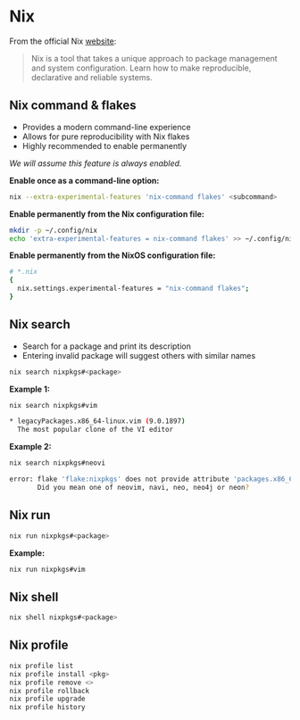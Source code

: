 # Nix

From the official Nix [website](https://nixos.org):
> Nix is a tool that takes a unique approach to package management and system configuration. Learn how to make reproducible, declarative and reliable systems.

## Nix command & flakes

- Provides a modern command-line experience
- Allows for pure reproducibility with Nix flakes
- Highly recommended to enable permanently

*We will assume this feature is always enabled.*

**Enable once as a command-line option:**

```sh
nix --extra-experimental-features 'nix-command flakes' <subcommand>
```

**Enable permanently from the Nix configuration file:**

```sh
mkdir -p ~/.config/nix
echo 'extra-experimental-features = nix-command flakes' >> ~/.config/nix/nix.conf
```

**Enable permanently from the NixOS configuration file:**

```sh
# *.nix
{
  nix.settings.experimental-features = "nix-command flakes";
}
```

## Nix search

- Search for a package and print its description
- Entering invalid package will suggest others with similar names

```sh
nix search nixpkgs#<package>
```

**Example 1:**

```sh
nix search nixpkgs#vim
```

```sh
* legacyPackages.x86_64-linux.vim (9.0.1897)
  The most popular clone of the VI editor
```

**Example 2:**

```sh
nix search nixpkgs#neovi
```

```sh
error: flake 'flake:nixpkgs' does not provide attribute 'packages.x86_64-linux.neovi', 'legacyPackages.x86_64-linux.neovi' or 'neovi'
       Did you mean one of neovim, navi, neo, neo4j or neon?
```

## Nix run


```sh
nix run nixpkgs#<package>
```

**Example:**

```sh
nix run nixpkgs#vim
```

## Nix shell

```sh
nix shell nixpkgs#<package>
```

## Nix profile

```sh
nix profile list
nix profile install <pkg>
nix profile remove <>
nix profile rollback
nix profile upgrade
nix profile history
```